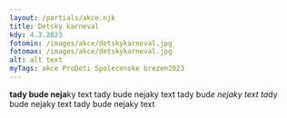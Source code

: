 ```yaml
---
layout: /partials/akce.njk
title: Detsky karneval
kdy: 4.3.2023
fotomin: /images/akce/detskykarneval.jpg
fotomax: /images/akce/detskykarneval.jpg
alt: alt text
myTags: akce ProDeti Spolecenske brezen2023
---
```

**t﻿ady bude neja**ky text t﻿ady bude nejaky text t﻿ady bud*e nejaky text t﻿a*dy bude nejaky text t﻿ady bude nejaky text